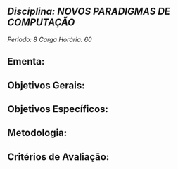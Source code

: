## *Disciplina: _NOVOS PARADIGMAS DE COMPUTAÇÃO_*
*Periodo: _8_*
*Carga Horária: _60_*
 
## Ementa:

 
## Objetivos Gerais:

 
## Objetivos Específicos:

 
## Metodologia:

 
## Critérios de Avaliação:
